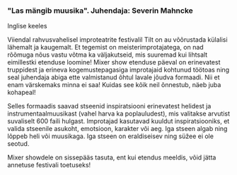 ### "Las mängib muusika". Juhendaja: Severin Mahncke

Inglise keeles

Viiendal rahvusvahelisel improteatrite festivalil Tilt on au võõrustada
külalisi lähemalt ja kaugemalt. Et tegemist on meisterimprotajatega, on
nad rõõmuga nõus vastu võtma ka väljakutseid, mis suuremad kui lihtsalt
eimillestki etenduse loomine! Mixer show etenduse päeval on erinevatest
truppidest ja erineva kogemustepagasiga improtajaid kohtunud töötoas ning
seal juhendaja abiga ette valmistanud õhtul lavale jõudva formaadi. Nii et
enam värskemaks minna ei saa! Kuidas see kõik neil õnnestub, näeb juba kohapeal!

Selles formaadis saavad stseenid inspiratsiooni erinevatest helidest ja
instrumentaalmuusikast (vahel harva ka poplauludest), mis valitakse arvutist
suvaliselt 600 faili hulgast. Improtajad kasutavad kuuldut inspiratsiooniks,
et valida stseenile asukoht, emotsioon, karakter või aeg. Iga stseen algab ning
lõppeb heli või muusikaga. Iga stseen on eraldiseisev ning süžee ei ole seotud. 

Mixer showdele on sissepääs tasuta, ent kui etendus meeldis, võid jätta annetuse
festivali toetuseks!